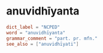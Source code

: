 # anuvidhīyanta

``` toml
dict_label = "NCPED"
word = "anuvidhīyanta"
grammar_comment = "part. pr. mfn."
see_also = ["anuvidhīyati"]
```

